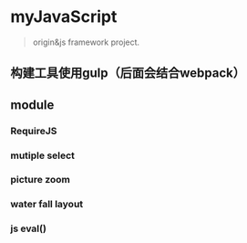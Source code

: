 # myJavaScript
> origin&amp;js framework project.

## 构建工具使用gulp（后面会结合webpack）

## module

### RequireJS

### mutiple select

### picture zoom

### water fall layout

### js eval()